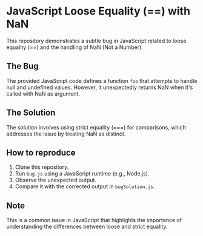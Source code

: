 # JavaScript Loose Equality (==) with NaN

This repository demonstrates a subtle bug in JavaScript related to loose equality (==) and the handling of NaN (Not a Number).

## The Bug
The provided JavaScript code defines a function `foo` that attempts to handle null and undefined values. However, it unexpectedly returns NaN when it's called with NaN as argument.

## The Solution
The solution involves using strict equality (===) for comparisons, which addresses the issue by treating NaN as distinct.

## How to reproduce
1. Clone this repository.
2. Run `bug.js` using a JavaScript runtime (e.g., Node.js).
3. Observe the unexpected output.
4. Compare it with the corrected output in `bugSolution.js`.

## Note
This is a common issue in JavaScript that highlights the importance of understanding the differences between loose and strict equality.

